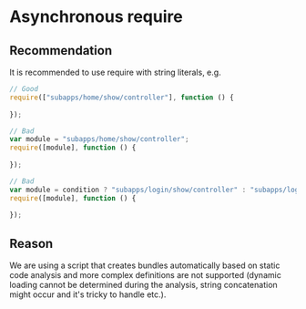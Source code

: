 Asynchronous require
====================

Recommendation
--------------

It is recommended to use require with string literals, e.g.

```javascript
// Good
require(["subapps/home/show/controller"], function () {
    
});
```

```javascript
// Bad
var module = "subapps/home/show/controller";
require([module], function () {
    
});
```

```javascript
// Bad
var module = condition ? "subapps/login/show/controller" : "subapps/logout/show/controller";
require([module], function () {
    
});
```

Reason
------

We are using a script that creates bundles automatically based on static code analysis and 
more complex definitions are not supported (dynamic loading cannot be determined during the 
analysis, string concatenation might occur and it's tricky to handle etc.).
